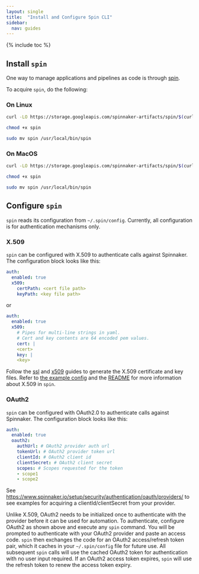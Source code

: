 ```yaml
---
layout: single
title:  "Install and Configure Spin CLI"
sidebar:
  nav: guides
---
```


{% include toc %}

## Install `spin`

One way to manage applications and pipelines as code is through [spin](http://github.com/spinnaker/spin).

To acquire `spin`, do the following:

### On Linux

```bash
curl -LO https://storage.googleapis.com/spinnaker-artifacts/spin/$(curl -s https://storage.googleapis.com/spinnaker-artifacts/spin/latest)/linux/amd64/spin

chmod +x spin

sudo mv spin /usr/local/bin/spin
```

### On MacOS

```bash
curl -LO https://storage.googleapis.com/spinnaker-artifacts/spin/$(curl -s https://storage.googleapis.com/spinnaker-artifacts/spin/latest)/darwin/amd64/spin

chmod +x spin

sudo mv spin /usr/local/bin/spin
```

## Configure `spin`

`spin` reads its configuration from `~/.spin/config`. Currently, all configuration is for authentication mechanisms only.

### X.509

`spin` can be configured with X.509 to authenticate calls against Spinnaker. The configuration
block looks like this:

```yaml
auth:
  enabled: true
  x509:
    certPath: <cert file path>
    keyPath: <key file path>
```

or

```yaml
auth:
  enabled: true
  x509:
    # Pipes for multi-line strings in yaml.
    # Cert and key contents are 64 encoded pem values.
    cert: |
    <cert>
    key: |
    <key>
```

Follow the [ssl](https://www.spinnaker.io/setup/security/authentication/ssl/) and [x509](https://www.spinnaker.io/setup/security/authentication/x509/)
guides to generate the X.509 certificate and key files. Refer to [the example config](https://github.com/spinnaker/spin/blob/master/config/example.yaml)
and the [README](https://github.com/spinnaker/spin/blob/master/README.md) for more information about X.509 in `spin`.


### OAuth2

`spin` can be configured with OAuth2.0 to authenticate calls against Spinnaker. The configuration
block looks like this:

```yaml
auth:
  enabled: true
  oauth2:
    authUrl: # OAuth2 provider auth url
    tokenUrl: # OAuth2 provider token url
    clientId: # OAuth2 client id
    clientSecret: # OAuth2 client secret
    scopes: # Scopes requested for the token
    - scope1
    - scope2
```

See https://www.spinnaker.io/setup/security/authentication/oauth/providers/ 
to see examples for acquiring a clientId/clientSecret from your provider.

Unlike X.509, OAuth2 needs to be initialized once to authenticate with the provider before
it can be used for automation. To authenticate, configure OAuth2 as shown above and execute
any `spin` command. You will be prompted to authenticate with your OAuth2 provider
and paste an access code. `spin` then exchanges the code for an OAuth2 access/refresh token pair,
which it caches in your `~/.spin/config` file for future use. All subsequent `spin` calls will
use the cached OAuth2 token for authentication with no user input required. If an OAuth2
access token expires, `spin` will use the refresh token to renew the access token expiry.
